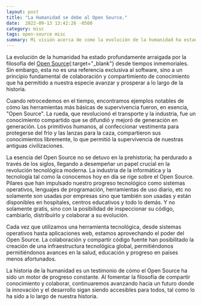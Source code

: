 ```yaml
---
layout: post
title: "La Humanidad se debe al Open Source."
date:  2022-09-13 13:42:26 -0500
category: misc
tags: open-source misc
summary: Mi visión acerca de como la evolución de la humanidad ha estado profundamente arraigada por la filosofía del Open Source desde tiempos inmemoriales. Sin embargo, esta no es una referencia exclusiva al software, sino a un principio fundamental de colaboración y compartimiento de conocimiento que ha permitido a nuestra especie avanzar y prosperar a lo largo de la historia.
---
```


La evolución de la humanidad ha estado profundamente arraigada por la filosofía del [Open Source](https://es.wikipedia.org/wiki/C%C3%B3digo_abierto){:target="_blank"} desde tiempos inmemoriales. Sin embargo, esta no es una referencia exclusiva al software, sino a un principio fundamental de colaboración y compartimiento de conocimiento que ha permitido a nuestra especie avanzar y prosperar a lo largo de la historia.

Cuando retrocedemos en el tiempo, encontramos ejemplos notables de cómo las herramientas más básicas de supervivencia fueron, en esencia, "Open Source". La rueda, que revolucionó el transporte y la industria, fue un conocimiento compartido que se difundió y mejoró de generación en generación. Los primitivos humanos, al confeccionar vestimenta para protegerse del frío y las lanzas para la caza, compartieron sus conocimientos libremente, lo que permitió la supervivencia de nuestras antiguas civilizaciones.

La esencia del Open Source no se detuvo en la prehistoria; ha perdurado a través de los siglos, llegando a desempeñar un papel crucial en la revolución tecnológica moderna. La industria de la informática y la tecnología tal como la conocemos hoy en día se rige sobre el Open Source. Pilares que han impulsado nuestro progreso tecnológico como sistemas operativos, lenguajes de programación, herramientas de uso diario, etc no solamente son usadas por empresas sino que también son usadas y están disponibles en hospitales, centros educativos y todo lo demás. Y no solamente gratis, sino con la posibilidad de inspeccionar su código, cambiarlo, distribuirlo y colaborar a su evolución.

Cada vez que utilizamos una herramienta tecnológica, desde sistemas operativos hasta aplicaciones web, estamos aprovechando el poder del Open Source. La colaboración y compartir código fuente han posibilitado la creación de una infraestructura tecnológica global, permitiéndonos permitiéndonos avances en la salud, educación y progreso en países menos afortunados.

La historia de la humanidad es un testimonio de cómo el Open Source ha sido un motor de progreso constante. Al fomentar la filosofía de compartir conocimiento y colaborar, continuaremos avanzando hacia un futuro donde la innovación y el desarrollo sigan siendo accesibles para todos, tal como lo ha sido a lo largo de nuestra historia.
